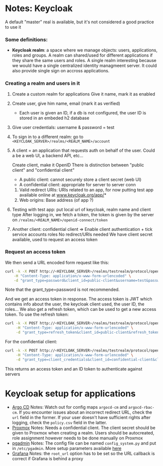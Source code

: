 # Notes: Keycloak

A default "master" real is available, but it's not considered a good practice to use it

### Some definitions:

- **Keycloak realm**: a space where we manage objects: users, applications, roles and groups.
    A realm can shared/used for different applications if they share the same users and roles.
    A single realm interesting because we would have a single centralized identity managmeent server. It could also provide single sign on accross applications.

### Creating a realm and users in it

 1. Create a custom realm for applications
    Give it name, mark it as enabled
 2. Create user, give him name, email (mark it as verified)
    - Each user is given an ID, if a db is not configured, the user ID is stored in an embeded h2 database
 3. Give user credentials: username & password = test
 4. To sign in to a different realm: go to `<KEYCLOAK_SERVER>/realms/<REALM_NAME>/account`

 5. A client = an application that requests auth on behalf of the user.
    Could a be a web UI, a backend API, etc...

    Create client, make it OpenID
    There is distinction between "public client" and "confidential client"
    - A public client: cannot securely store a client secret (web UI)
    - A confidential client: appropriate for server to server conn

    1. Valid redirect URIs: URIs related to an app, for now putting test app available online at www.keycloak.org/app/*
    2. Web origins: Base address (of app ?)

 6. Testing with test app: put local url of keycloak, realm name and client type
    After logging in, we fetch a token, the token is given by the server on `/realms/<REALM_NAME>/openid-connect/token`

 7. Another client: confidential client => Enable client authentication + tick service accounts roles
    No redirect/URIs needed
    We have client secret available, used to request an access token

### Request an access token

We then send a URL encoded form request like this:
```bash
curl -k -X POST http://<KEYCLOAK_SERVER>/realms/testrealm/protocol/openid-connect/token \
    -H "Content-Type: application/x-www-form-urlencoded" \
    -d "grant_type=password&client_id=public-client&username=test&password=test&scope=email%20openid"
```

Note that the grant_type=password is not recommended.

And we get an access token in response. The access token is JWT which contains info about the user, the keycloak client used, the user ID, the roles...
We also get a refresh token, which can be used to get a new access token.
To use the refresh token:
```bash
curl -k -X POST http://<KEYCLOAK_SERVER>/realms/testrealm/protocol/openid-connect/token \
     -H "Content-Type: application/x-www-form-urlencoded" \
     -d "grant_type=refresh_token&client_id=public-client&refresh_token=<REFRESH_TOKEN>"
```

For the confidential client:
```bash
curl -k -X POST http://<KEYCLOAK_SERVER>/realms/testrealm/protocol/openid-connect/token \
     -H "Content-Type: application/x-www-form-urlencoded" \
     -d "grant_type=client_credentials&client_id=confidential-client&client_secret=<CLIENT_SECRET>&scope=openid"
```

This returns an access token and an ID token to authenticate against servers

# Keycloak setup for applications

- [Argo CD](https://argo-cd.readthedocs.io/en/stable/operator-manual/user-management/keycloak/)
  Notes: Watch out for config maps `argocd-cm` and `argocd-rbac-cm`. If you encounter issues about an incorrect redirect URL, check the `url` field in the former. If your user doesn't have sufficient rights after logging, check the `policy.csv` field in the latter.
- [Proxmox](https://gist.github.com/jakoberpf/d6f519459f7dad3b30f509facdc22445)
  Notes: Needs a confidential client. The client secret should be given to Proxmox when creating a realm. Users should be autocreated, role assignment however needs to be done manually on Proxmox
- [pgadmin](https://www.olavgg.com/show/how-to-configure-pgadmin-4-with-oauth2-and-keycloak)
  Notes: The config file can be named `config_system.py` and put in `/etc/pgadmin`. More setup parameters available [here](https://www.pgadmin.org/docs/pgadmin4/development/oauth2.html) 
- [Grafana](https://grafana.com/docs/grafana/latest/setup-grafana/configure-security/configure-authentication/keycloak/)
  Notes: the `root_url` option has to be set so the URL callback is correct if Grafana is behind a proxy
